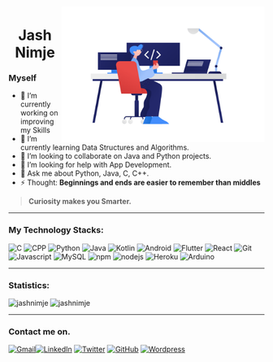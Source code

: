 
<img src="https://raw.githubusercontent.com/jashnimje/jashnimje/master/image1.png" align="right" alt="Coder.png" width="400"/>
<h1 align="center">Jash Nimje</h1>

### Myself

- 🔭 I’m currently working on improving my Skills
- 🌱 I’m currently learning Data Structures and Algorithms.
- 👯 I’m looking to collaborate on Java and Python projects.
- 🤔 I’m looking for help with App Development.
- 💬 Ask me about Python, Java, C, C++.
- ⚡ Thought: **Beginnings and ends are easier to remember than middles**

>  **Curiosity makes you Smarter.**

*****

### My Technology Stacks:

<p align="left">
<img src="https://img.icons8.com/color/48/000000/c-programming.png" alt="C" />
<img src="https://img.icons8.com/color/48/000000/c-plus-plus-logo.png" alt="CPP" />
<img src="https://img.icons8.com/color/48/000000/python--v2.png" alt="Python" />
<img src="https://img.icons8.com/color/48/000000/java-coffee-cup-logo--v2.png" alt="Java" />
<img src="https://img.icons8.com/color/48/000000/kotlin.png" alt="Kotlin" />
<img src="https://img.icons8.com/color/48/000000/android-os.png" alt="Android" />
<img src="https://img.icons8.com/color/48/000000/flutter.png" alt="Flutter" />
<img src="https://img.icons8.com/color/48/000000/react-native.png" alt="React" />
<img src="https://img.icons8.com/color/48/000000/git.png" alt="Git" />
<img src="https://img.icons8.com/color/48/000000/javascript--v2.png" alt="Javascript" />
<img src="https://img.icons8.com/color/48/000000/mysql-logo.png" alt="MySQL" />
<img src="https://img.icons8.com/color/48/000000/npm.png" alt="npm" />
<img src="https://img.icons8.com/color/48/000000/nodejs.png" alt="nodejs" />
<img src="https://img.icons8.com/color/48/000000/heroku.png" alt="Heroku" />
<img src="https://img.icons8.com/color/48/000000/arduino.png" alt="Arduino" />


*****

### Statistics:

<p><img align="left" src="https://github-readme-stats.vercel.app/api/top-langs/?username=jashnimje&theme=dark&layout=compact&hide=html" alt="jashnimje" /></p>

<p>&nbsp;<img src="https://github-readme-stats.vercel.app/api?username=jashnimje&theme=dark&count_private=true&show_icons=true&hide=prs,issues" alt="jashnimje" /></p>

*****

### Contact me on.
[![Gmail][1.0]][0][![LinkedIn][1.1]][1] [![Twitter][1.2]][2] [![GitHub][1.3]][3] [![Wordpress][1.4]][4]

[1.0]: https://img.icons8.com/color/48/000000/gmail--v2.png
[1.1]: https://img.icons8.com/color/48/000000/linkedin.png
[1.2]: https://img.icons8.com/color/48/000000/twitter.png
[1.3]: https://img.icons8.com/material-sharp/48/000000/github.png
[1.4]: https://img.icons8.com/color/48/000000/wordpress.png

[0]: mailto:jashnimje@gmail.com
[1]: https://www.linkedin.com/in/jashnimje
[2]: https://twitter.com/jashnimje
[3]: https://github.com/jashnimje
[4]: https://jashnimje.wordpress.com/
